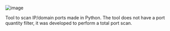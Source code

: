 ![image](https://github.com/JoaoPedroRMatias/portScan/assets/100814579/565f040c-641d-41d5-bf45-be2d17f363dd)

Tool to scan IP/domain ports made in Python. The tool does not have a port quantity filter, it was developed to perform a total port scan.
